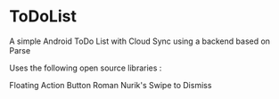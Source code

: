 ToDoList
========

A simple Android ToDo List with Cloud Sync using a backend based on Parse

Uses the following open source libraries : 

Floating Action Button 
Roman Nurik's Swipe to Dismiss
